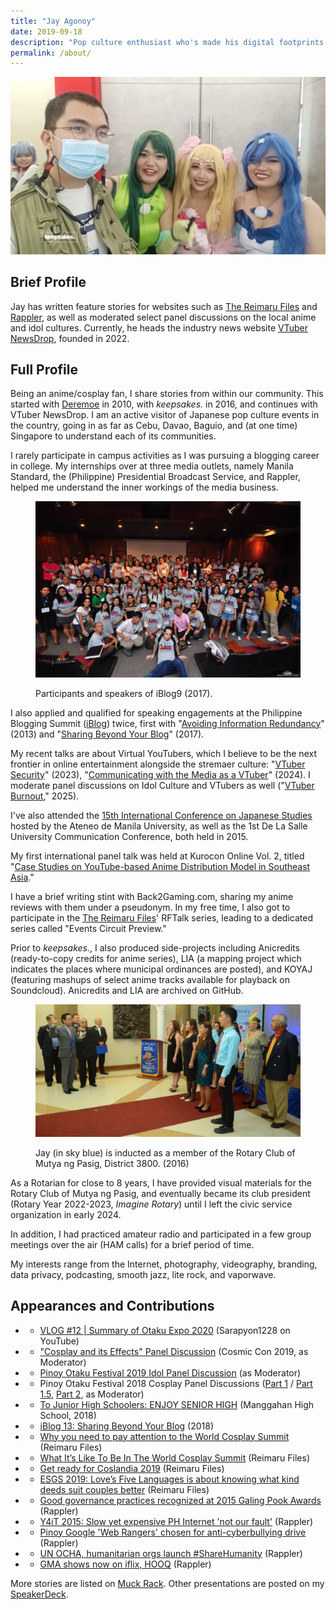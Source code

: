 ```yaml
---
title: "Jay Agonoy"
date: 2019-09-18
description: "Pop culture enthusiast who's made his digital footprints as early as 2016"
permalink: /about/
---
```


![](images/Ozine-90s-Retro-Anime-Event-Jay-Agonoy-_-keepsakes.-4-3-screenshot.jpg)

## Brief Profile

Jay has written feature stories for websites such as [The Reimaru Files](https://www.reimarufiles.com/?s=jay+agonoy) and [Rappler](https://www.rappler.com/?q=%22Jay+Agonoy%22#gsc.tab=0&gsc.q=%22Jay%20Agonoy%22&gsc.page=1), as well as moderated select panel discussions on the local anime and idol cultures. Currently, he heads the industry news website [VTuber NewsDrop](https://vtubernewsdrop.com/author/jay), founded in 2022.

## Full Profile

Being an anime/cosplay fan, I share stories from within our community. This started with [Deremoe](https://www.youtube.com/@deremoe) in 2010, with _keepsakes._ in 2016, and continues with VTuber NewsDrop. I am an active visitor of Japanese pop culture events in the country, going in as far as Cebu, Davao, Baguio, and (at one time) Singapore to understand each of its communities.

I rarely participate in campus activities as I was pursuing a blogging career in college. My internships over at three media outlets, namely Manila Standard, the (Philippine) Presidential Broadcast Service, and Rappler, helped me understand the inner workings of the media business.

<figure>

![](images/image-2.png)

<figcaption>

Participants and speakers of iBlog9 (2017).

</figcaption>

</figure>

I also applied and qualified for speaking engagements at the Philippine Blogging Summit ([iBlog](http://iblogph.org)) twice, first with "[Avoiding Information Redundancy](https://speakerdeck.com/JayAgonoy/avoiding-information-redundancy)" (2013) and "[Sharing Beyond Your Blog](https://speakerdeck.com/jayagonoy/sharing-beyond-your-blog)" (2017). 

My recent talks are about Virtual YouTubers, which I believe to be the next frontier in online entertainment alongside the stremaer culture:  "[VTuber Security](https://speakerdeck.com/jayagonoy/vtuber-security-2023)" (2023), "[Communicating with the Media as a VTuber](https://www.youtube.com/watch?v=DJIW9Se8Yjg&t=8s)" (2024). I moderate panel discussions on Idol Culture and VTubers as well ("[VTuber Burnout](https://www.youtube.com/watch?v=ZwHr6N1yiek)," 2025).

I've also attended the [15th International Conference on Japanese Studies](http://ateneojspconference.blogspot.com/2014/11/manga-and-manga-esque-new-perspectives.html) hosted by the Ateneo de Manila University, as well as the 1st De La Salle University Communication Conference, both held in 2015.

My first international panel talk was held at Kurocon Online Vol. 2, titled "[Case Studies on YouTube-based Anime Distribution Model in Southeast Asia](https://speakerdeck.com/jayagonoy/case-studies-on-youtube-based-anime-distribution-model-in-southeast-asia)."

I have a brief writing stint with Back2Gaming.com, sharing my anime reviews with them under a pseudonym. In my free time, I also got to participate in the [The Reimaru Files](https://www.reimarufiles.com/?s=jay+agonoy)' RFTalk series, leading to a dedicated series called "Events Circuit Preview."

Prior to _keepsakes._, I also produced side-projects including Anicredits (ready-to-copy credits for anime series), LIA (a mapping project which indicates the places where municipal ordinances are posted), and KOYAJ (featuring mashups of select anime tracks available for playback on Soundcloud). Anicredits and LIA are archived on GitHub.

<figure>

![](images/image.png)

<figcaption>

Jay (in sky blue) is inducted as a member of the Rotary Club of Mutya ng Pasig, District 3800. (2016)

</figcaption>

</figure>

As a Rotarian for close to 8 years, I have provided visual materials for the Rotary Club of Mutya ng Pasig, and eventually became its club president (Rotary Year 2022-2023, _Imagine Rotary_) until I left the civic service organization in early 2024.

In addition, I had practiced amateur radio and participated in a few group meetings over the air (HAM calls) for a brief period of time.

My interests range from the Internet, photography, videography, branding, data privacy, podcasting, smooth jazz, lite rock, and vaporwave.

## Appearances and Contributions

- - [VLOG #12 | Summary of Otaku Expo 2020](https://www.youtube.com/watch?v=TrIomVZm4Q8) (Sarapyon1228 on YouTube)
- - ["Cosplay and its Effects" Panel Discussion](https://www.youtube.com/watch?v=QQul54bt824) (Cosmic Con 2019, as Moderator)
- - [Pinoy Otaku Festival 2019 Idol Panel Discussion](https://www.youtube.com/watch?v=WNT0VapQK2w) (as Moderator)
- - Pinoy Otaku Festival 2018 Cosplay Panel Discussions ([Part 1](https://www.youtube.com/watch?v=VBvCdHYDQ6o) / [Part 1.5](https://www.youtube.com/watch?v=cgpjEDdGfhk), [Part 2](https://www.youtube.com/watch?v=dJnc1h6DYpI), as Moderator)
- - [To Junior High Schoolers: ENJOY SENIOR HIGH](https://www.youtube.com/watch?v=dnAeoKgqiY8) (Manggahan High School, 2018)
- - [iBlog 13: Sharing Beyond Your Blog](https://www.youtube.com/watch?v=WZwEAWK0RiA) (2018)
- - [Why you need to pay attention to the World Cosplay Summit](https://www.reimarufiles.com/2018/08/04/why-you-need-to-pay-attention-to-the-world-cosplay-summit/) (Reimaru Files)
- - [What It’s Like To Be In The World Cosplay Summit](https://www.reimarufiles.com/2018/09/10/what-its-like-to-be-in-the-world-cosplay-summit/) (Reimaru Files)
- - [Get ready for Coslandia 2019](https://www.reimarufiles.com/2019/10/29/get-ready-for-coslandia-2019/) (Reimaru Files)
- - [ESGS 2019: Love’s Five Languages is about knowing what kind deeds suit couples better](https://www.reimarufiles.com/2019/11/01/esgs-2019-loves-five-languages-is-about-knowing-what-kind-deeds-suit-couples-better/) (Reimaru Files)
- - [Good governance practices recognized at 2015 Galing Pook Awards](https://www.rappler.com/bulletin-board/105124-good-governance-galing-pook-awards-2015) (Rappler)
- - [Y4iT 2015: Slow yet expensive PH Internet 'not our fault'](https://rappler.com/moveph/slow-expensive-ph-internet-not-our-fault) (Rappler)
- - [Pinoy Google 'Web Rangers' chosen for anti-cyberbullying drive](https://rappler.com/moveph/google-pinoy-web-rangers) (Rappler)
- - [UN OCHA, humanitarian orgs launch #ShareHumanity](https://rappler.com/moveph/sharehumanity-world-humanitarian-day) (Rappler)
- - [GMA shows now on iflix, HOOQ](https://www.rappler.com/entertainment/news/103130-gma-shows-iflix-hooq) (Rappler)

More stories are listed on [Muck Rack](https://www.muckrack.com/jayagonoy). Other presentations are posted on my [SpeakerDeck](https://speakerdeck.com/jayagonoy).

